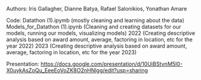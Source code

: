 Authors: 
Iris Gallagher, Dianne Batya, Rafael Salonikios, Yonathan Amare

 Code: 
 Datathon (1).ipymb (mostly cleaning and learning about the data)
 Models_for_Datathon (1).ipynb (Cleaning and creating datasets for our models, running our models, visualizing models)
 2022 (Creating descriptive analysis based on award amount, average, factoring in location, etc for the year 2022)
 2023 (Creating descriptive analysis based on award amount, average, factoring in location, etc for the year 2023)

Presentation: 
https://docs.google.com/presentation/d/10UiBStvnM5I0-X0uykAsZoQu_EeeEoVoZK8O2nHNlgg/edit?usp=sharing

